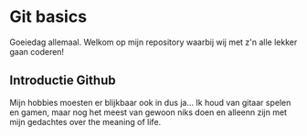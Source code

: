 # Git basics
Goeiedag allemaal. Welkom op mijn repository waarbij wij met z'n alle lekker gaan coderen!

## Introductie Github
Mijn hobbies moesten er blijkbaar ook in dus ja... Ik houd van gitaar spelen en gamen, maar nog het meest van gewoon niks doen en alleenn zijn met mijn gedachtes over the meaning of life.
